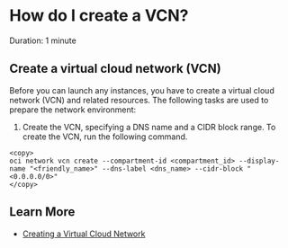 # How do I create a VCN?
Duration: 1 minute

## Create a virtual cloud network (VCN)

Before you can launch any instances, you have to create a virtual cloud network (VCN) and related resources. The following tasks are used to prepare the network environment:

1. Create the VCN, specifying a DNS name and a CIDR block range. To create the VCN, run the following command.

```
<copy>
oci network vcn create --compartment-id <compartment_id> --display-name "<friendly_name>" --dns-label <dns_name> --cidr-block "<0.0.0.0/0>"
</copy>
```

## Learn More

* [Creating a Virtual Cloud Network](https://docs.oracle.com/en-us/iaas/Content/GSG/Tasks/gettingstartedwiththeCLI.htm)
